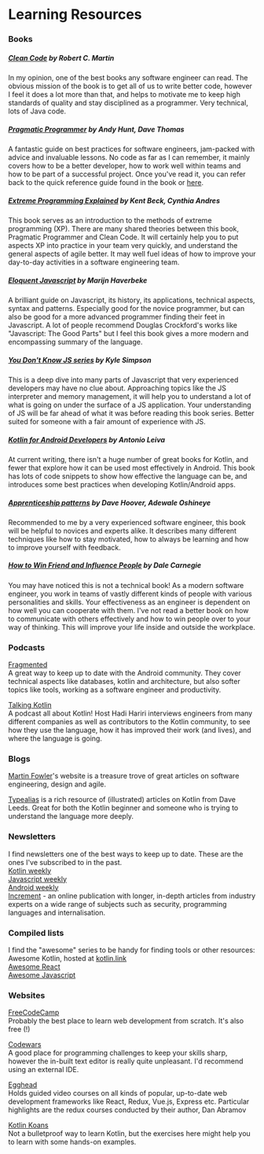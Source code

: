 # Learning Resources
### Books

##### [Clean Code](https://www.oreilly.com/library/view/clean-code/9780136083238/) by Robert C. Martin  
In my opinion, one of the best books any software engineer can read. The obvious mission of the book is to get all of us to write better code, however I feel it does a lot more than that, and helps to motivate me to keep high standards of quality and stay disciplined as a programmer. Very technical, lots of Java code.

##### [Pragmatic Programmer](https://www.oreilly.com/library/view/the-pragmatic-programmer/020161622X/) by Andy Hunt, Dave Thomas  
A fantastic guide on best practices for software engineers, jam-packed with advice and invaluable lessons. No code as far as I can remember, it mainly covers how to be a better developer, how to work well within teams and how to be part of a successful project. Once you've read it, you can refer back to the quick reference guide found in the book or [here](https://blog.codinghorror.com/a-pragmatic-quick-reference/).

##### [Extreme Programming Explained](https://www.bookdepository.com/Extreme-Programming-Explained-Kent-Beck/9780321278654) by Kent Beck, Cynthia Andres  
This book serves as an introduction to the methods of extreme programming (XP). There are many shared theories between this book, Pragmatic Programmer and Clean Code. It will certainly help you to put aspects XP into practice in your team very quickly, and understand the general aspects of agile better. It may well fuel ideas of how to improve your day-to-day activities in a software engineering team.

##### [Eloquent Javascript](https://www.oreilly.com/library/view/eloquent-javascript-3rd/9781492071198/) by  Marijn Haverbeke  
A brilliant guide on Javascript, its history, its applications, technical aspects, syntax and patterns. Especially good for the novice programmer, but can also be good for a more advanced programmer finding their feet in Javascript. A lot of people recommend Douglas Crockford's works like "Javascript: The Good Parts" but I feel this book gives a more modern and encompassing summary of the language.  

##### [You Don't Know JS series](https://github.com/getify/You-Dont-Know-JS) by Kyle Simpson  
This is a deep dive into many parts of Javascript that very experienced developers may have no clue about. Approaching topics like the JS interpreter and memory management, it will help you to understand a lot of what is going on under the surface of a JS application. Your understanding of JS will be far ahead of what it was before reading this book series. Better suited for someone with a fair amount of experience with JS. 

##### [Kotlin for Android Developers](https://antonioleiva.com/kotlin-android-developers-book/) by Antonio Leiva  
At current writing, there isn't a huge number of great books for Kotlin, and fewer that explore how it can be used most effectively in Android. This book has lots of code snippets to show how effective the language can be, and introduces some best practices when developing Kotlin/Android apps. 

##### [Apprenticeship patterns](http://shop.oreilly.com/product/9780596518387.do) by Dave Hoover, Adewale Oshineye  
Recommended to me by a very experienced software engineer, this book will be helpful to novices and experts alike. It describes many different techniques like how to stay motivated, how to always be learning and how to improve yourself with feedback. 

##### [How to Win Friend and Influence People](https://en.wikipedia.org/wiki/How_to_Win_Friends_and_Influence_People) by Dale Carnegie  
You may have noticed this is not a technical book! As a modern software engineer, you work in teams of vastly different kinds of people with various personalities and skills. Your effectiveness as an engineer is dependent on how well you can cooperate with them. I've not read a better book on how to communicate with others effectively and how to win people over to your way of thinking. This will improve your life inside and outside the workplace.

### Podcasts
[Fragmented](https://fragmentedpodcast.com/)  
A great way to keep up to date with the Android community. They cover technical aspects like databases, kotlin and architecture, but also softer topics like tools, working as a software engineer and productivity. 

[Talking Kotlin](http://talkingkotlin.com/)  
A podcast all about Kotlin! Host Hadi Hariri interviews engineers from many different companies as well as contributors to the Kotlin community, to see how they use the language, how it has improved their work (and lives), and where the language is going.

### Blogs
[Martin Fowler](https://martinfowler.com/)'s website is a treasure trove of great articles on software engineering, design and agile.    

[Typealias](typealias.com) is a rich resource of (illustrated) articles on Kotlin from Dave Leeds. Great for both the Kotlin beginner and someone who is trying to understand the language more deeply. 

### Newsletters
I find newsletters one of the best ways to keep up to date. These are the ones I've subscribed to in the past.  
[Kotlin weekly](http://www.kotlinweekly.net/)  
[Javascript weekly](https://androidweekly.net/)  
[Android weekly](https://javascriptweekly.com/)  
[Increment](https://increment.com/) - an online publication with longer, in-depth articles from industry experts on a wide range of subjects such as security, programming languages and internalisation. 

### Compiled lists
I find the "awesome" series to be handy for finding tools or other resources:  
Awesome Kotlin, hosted at [kotlin.link](https://kotlin.link/)  
[Awesome React](https://github.com/enaqx/awesome-react)  
[Awesome Javascript](https://github.com/sorrycc/awesome-javascript)

### Websites
[FreeCodeCamp](https://www.freecodecamp.org/)  
Probably the best place to learn web development from scratch. It's also free (!)    

[Codewars](https://www.codewars.com/)  
A good place for programming challenges to keep your skills sharp, however the in-built text editor is really quite unpleasant. I'd recommend using an external IDE.  

[Egghead](https://egghead.io/)  
Holds guided video courses on all kinds of popular, up-to-date web development frameworks like React, Redux, Vue.js, Express etc. Particular highlights are the redux courses conducted by their author, Dan Abramov   

[Kotlin Koans](https://kotlinlang.org/docs/tutorials/koans.html)  
Not a bulletproof way to learn Kotlin, but the exercises here might help you to learn with some hands-on examples. 

